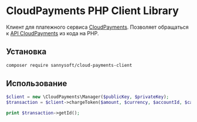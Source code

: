 # CloudPayments PHP Client Library


Клиент для платежного сервиса [CloudPayments](http://cloudpayments.ru/).
Позволяет обращаться к [API CloudPayments](http://cloudpayments.ru/Docs/Api) из кода на PHP.

## Установка
```bash
composer require sannysoft/cloud-payments-client
```

## Использование
```php
$client = new \CloudPayments\Manager($publicKey, $privateKey);
$transaction = $client->chargeToken($amount, $currency, $accountId, $cardToken);

print $transaction->getId();
```
